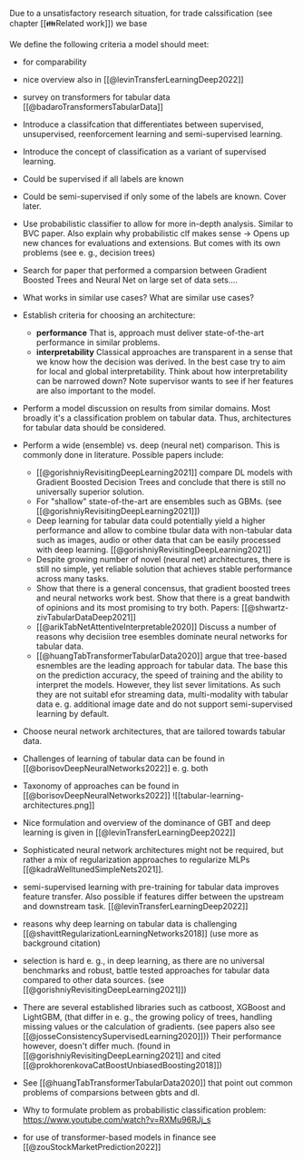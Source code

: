 
Due to a unsatisfactory research situation, for trade calssification (see chapter [[👪Related work]]) we base

We define the following criteria a model should meet:

- for comparability 



- nice overview also in [[@levinTransferLearningDeep2022]]
- survey on transformers for tabular data [[@badaroTransformersTabularData]]
- Introduce a classifcation that differentiates between supervised, unsupervised, reenforcement learning and semi-supervised learning. 
- Introduce the concept of classification as a variant of supervised learning. 
- Could be supervised if all labels are known
- Could be semi-supervised if only some of the labels are known. Cover later.
- Use probabilistic classifier to allow for more in-depth analysis. Similar to BVC paper. Also explain why probabilistic clf makes sense -> Opens up new chances for evaluations and extensions. But comes with its own problems (see e. g., decision trees)
- Search for paper that performed a comparsion between Gradient Boosted Trees and Neural Net on large set of data sets....
- What works in similar use cases? What are similar use cases?
- Establish criteria for choosing an architecture:
	- **performance** That is, approach must deliver state-of-the-art performance in similar problems.
	- **interpretability** Classical approaches are transparent in a sense that we know how the decision was derived. In the best case try to aim for local and global interpretability. Think about how interpretability can be narrowed down? Note supervisor wants to see if her features are also important to the model. 
- Perform a model discussion on results from similar domains. Most broadly it's a classification problem on tabular data. Thus, architectures for tabular data should be considered.
- Perform a wide (ensemble) vs. deep (neural net) comparison. This is commonly done in literature. Possible papers include:
	- [[@gorishniyRevisitingDeepLearning2021]] compare DL models with Gradient Boosted Decision Trees and conclude that there is still no universally superior solution.
	- For "shallow" state-of-the-art are ensembles such as GBMs. (see [[@gorishniyRevisitingDeepLearning2021]])
	- Deep learning for tabular data could potentially yield a higher performance and allow to combine tbular data with non-tabular data such as images, audio or other data that can be easily processed with deep learning. [[@gorishniyRevisitingDeepLearning2021]]
	- Despite growing number of novel (neural net) architectures, there is still no simple, yet reliable solution that achieves stable performance across many tasks. 
	- Show that there is a general concensus, that gradient boosted trees and neural networks work best. Show that there is a great bandwith of opinions and its most promising to try both. Papers: [[@shwartz-zivTabularDataDeep2021]]
	- [[@arikTabNetAttentiveInterpretable2020]] Discuss a number of reasons why decisiion tree esembles dominate neural networks for tabular data.
	- [[@huangTabTransformerTabularData2020]] argue that tree-based esnembles are the leading approach for tabular data. The base this on the prediction accuracy, the speed of training and the ability to interpret the models. However, they list sever limitations. As such they are not suitabl efor streaming data, multi-modality with tabular data e. g. additional image date and do not support semi-supervised learning by default.
- Choose neural network architectures, that are tailored towards tabular data.
- Challenges of learning of tabular data can be found in [[@borisovDeepNeuralNetworks2022]] e. g. both 
- Taxonomy of approaches can be found in [[@borisovDeepNeuralNetworks2022]] 
![[tabular-learning-architectures.png]]
- Nice formulation and overview of the dominance of GBT and deep learning is given in [[@levinTransferLearningDeep2022]]

- Sophisticated neural network architectures might not be required, but rather a mix of regularization approaches to regularize MLPs [[@kadraWelltunedSimpleNets2021]].

- semi-supervised learning with pre-training for tabular data improves feature transfer. Also possible if features differ between the upstream and downstream task. [[@levinTransferLearningDeep2022]] 
- reasons why deep learning on tabular data is challenging [[@shavittRegularizationLearningNetworks2018]] (use more as background citation)
- selection is hard e. g., in deep learning, as there are no universal benchmarks and robust, battle tested approaches for tabular data compared to other data sources. (see [[@gorishniyRevisitingDeepLearning2021]])

- There are several established libraries such as catboost, XGBoost and LightGBM, (that differ in e. g., the growing policy of trees, handling missing values or the calculation of gradients. (see papers also see [[@josseConsistencySupervisedLearning2020]]))  Their performance however, doesn't differ much. (found in [[@gorishniyRevisitingDeepLearning2021]] and cited [[@prokhorenkovaCatBoostUnbiasedBoosting2018]])
- See [[@huangTabTransformerTabularData2020]] that point out common problems of comparsions between gbts and dl.
- Why to formulate problem as probabilistic classification problem: https://www.youtube.com/watch?v=RXMu96RJj_s
- for use of transformer-based models in finance see [[@zouStockMarketPrediction2022]]